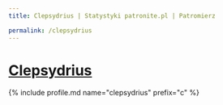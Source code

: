```yaml
---
title: Clepsydrius | Statystyki patronite.pl | Patromierz

permalink: /clepsydrius
---
```


# [Clepsydrius](https://patronite.pl/clepsydrius)

{% include profile.md name="clepsydrius" prefix="c" %}
